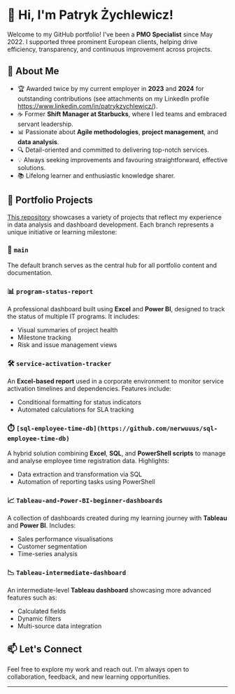 
# 👋 Hi, I'm Patryk Żychlewicz!

Welcome to my GitHub portfolio! I've been a **PMO Specialist** since May 2022. I supported three prominent European clients, helping drive efficiency, transparency, and continuous improvement across projects.

## 🧠 About Me

- 🏆 Awarded twice by my current employer in **2023** and **2024** for outstanding contributions (see attachments on my LinkedIn profile https://www.linkedin.com/in/patrykzychlewicz/).
- ☕ Former **Shift Manager at Starbucks**, where I led teams and embraced servant leadership.
- 📊 Passionate about **Agile methodologies**, **project management**, and **data analysis**.
- 🔍 Detail-oriented and committed to delivering top-notch services.
- 💡 Always seeking improvements and favouring straightforward, effective solutions.
- 📚 Lifelong learner and enthusiastic knowledge sharer.

## 🧰 Portfolio Projects

  [This repository](https://github.com/nerwuuus/portfolio-projects) showcases a variety of projects that reflect my experience in data analysis and dashboard development. Each branch represents a unique initiative or learning milestone:

### 🔄 `main`
The default branch serves as the central hub for all portfolio content and documentation.

### 📊 `program-status-report`
A professional dashboard built using **Excel** and **Power BI**, designed to track the status of multiple IT programs. It includes:
- Visual summaries of project health
- Milestone tracking
- Risk and issue management views

### 🛠️ `service-activation-tracker`
An **Excel-based report** used in a corporate environment to monitor service activation timelines and dependencies. Features include:
- Conditional formatting for status indicators
- Automated calculations for SLA tracking

### ⏱️ `[sql-employee-time-db](https://github.com/nerwuuus/sql-employee-time-db)`
A hybrid solution combining **Excel**, **SQL**, and **PowerShell scripts** to manage and analyse employee time registration data. Highlights:
- Data extraction and transformation via SQL
- Automation of reporting tasks using PowerShell

### 📈 `Tableau-and-Power-BI-beginner-dashboards`
A collection of dashboards created during my learning journey with **Tableau** and **Power BI**. Includes:
- Sales performance visualisations
- Customer segmentation
- Time-series analysis

### 📉 `Tableau-intermediate-dashboard`
An intermediate-level **Tableau dashboard** showcasing more advanced features such as:
- Calculated fields
- Dynamic filters
- Multi-source data integration

## 📫 Let's Connect

Feel free to explore my work and reach out. I'm always open to collaboration, feedback, and new learning opportunities.

---



<!--
**nerwuuus/nerwuuus** is a ✨ _special_ ✨ repository because its `README.md` (this file) appears on your GitHub profile.

Here are some ideas to get you started:

- 🔭 I’m currently working on ...
- 🌱 I’m currently learning ...
- 👯 I’m looking to collaborate on ...
- 🤔 I’m looking for help with ...
- 💬 Ask me about ...
- 📫 How to reach me: ...
- 😄 Pronouns: ...
- ⚡ Fun fact: ...
-->
